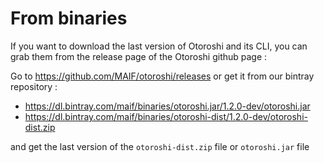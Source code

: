 # From binaries

If you want to download the last version of Otoroshi and its CLI, you can grab them from the release page of the Otoroshi github page :

Go to https://github.com/MAIF/otoroshi/releases or get it from our bintray repository :

* https://dl.bintray.com/maif/binaries/otoroshi.jar/1.2.0-dev/otoroshi.jar
* https://dl.bintray.com/maif/binaries/otoroshi-dist/1.2.0-dev/otoroshi-dist.zip

and get the last version of the `otoroshi-dist.zip` file or `otoroshi.jar` file
